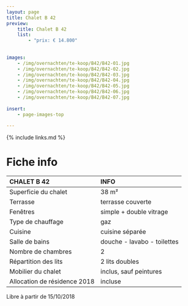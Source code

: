 ```yaml
---
layout: page
title: Chalet B 42
preview: 
    title: Chalet B 42
    list:
        - "prix: € 14.800"
        
        
images:
    - /img/overnachten/te-koop/B42/B42-01.jpg
    - /img/overnachten/te-koop/B42/B42-02.jpg
    - /img/overnachten/te-koop/B42/B42-03.jpg
    - /img/overnachten/te-koop/B42/B42-04.jpg
    - /img/overnachten/te-koop/B42/B42-05.jpg
    - /img/overnachten/te-koop/B42/B42-06.jpg
    - /img/overnachten/te-koop/B42/B42-07.jpg
    
insert:
    - page-images-top
    
---
```


{% include links.md %}



# Fiche info

CHALET B 42                 | INFO        | 
:---------------------------|:------------|
Superficie du chalet         |38 m²
Terrasse                     |terrasse couverte  
Fenêtres                     |simple + double vitrage
Type de chauffage            |gaz
Cuisine                      |cuisine séparée
Salle de bains               |douche - lavabo - toilettes
Nombre de chambres           |2
Répartition des lits         |2 lits doubles
Mobilier du chalet           |inclus, sauf peintures
Allocation de résidence 2018 |incluse

Libre à partir de 15/10/2018